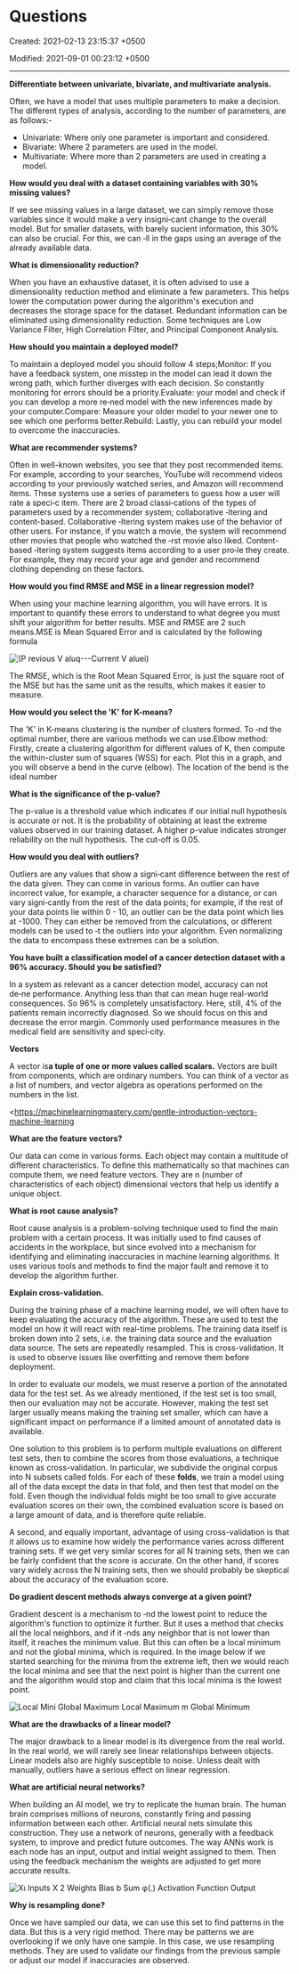 # Questions

Created: 2021-02-13 23:15:37 +0500

Modified: 2021-09-01 00:23:12 +0500

---

**Differentiate between univariate, bivariate, and multivariate analysis.**

Often, we have a model that uses multiple parameters to make a decision. The different types of analysis, according to the number of parameters, are as follows:-
-   Univariate: Where only one parameter is important and considered.
-   Bivariate: Where 2 parameters are used in the model.
-   Multivariate: Where more than 2 parameters are used in creating a model.



**How would you deal with a dataset containing variables with 30% missing values?**

If we see missing values in a large dataset, we can simply remove those variables since it would make a very insigni‑cant change to the overall model. But for smaller datasets, with barely sucient information, this 30% can also be crucial. For this, we can ‑ll in the gaps using an average of the already available data.



**What is dimensionality reduction?**

When you have an exhaustive dataset, it is often advised to use a dimensionality reduction method and eliminate a few parameters. This helps lower the computation power during the algorithm's execution and decreases the storage space for the dataset. Redundant information can be eliminated using dimensionality reduction. Some techniques are Low Variance Filter, High Correlation Filter, and Principal Component Analysis.



**How should you maintain a deployed model?**

To maintain a deployed model you should follow 4 steps;Monitor: If you have a feedback system, one misstep in the model can lead it down the wrong path, which further diverges with each decision. So constantly monitoring for errors should be a priority.Evaluate: your model and check if you can develop a more re‑ned model with the new inferences made by your computer.Compare: Measure your older model to your newer one to see which one performs better.Rebuild: Lastly, you can rebuild your model to overcome the inaccuracies.



**What are recommender systems?**

Often in well-known websites, you see that they post recommended items. For example, according to your searches, YouTube will recommend videos according to your previously watched series, and Amazon will recommend items. These systems use a series of parameters to guess how a user will rate a speci‑c item. There are 2 broad classi‑cations of the types of parameters used by a recommender system; collaborative ‑ltering and content-based. Collaborative ‑ltering system makes use of the behavior of other users. For instance, if you watch a movie, the system will recommend other movies that people who watched the ‑rst movie also liked. Content-based ‑ltering system suggests items according to a user pro‑le they create. For example, they may record your age and gender and recommend clothing depending on these factors.



**How would you find RMSE and MSE in a linear regression model?**

When using your machine learning algorithm, you will have errors. It is important to quantify these errors to understand to what degree you must shift your algorithm for better results. MSE and RMSE are 2 such means.MSE is Mean Squared Error and is calculated by the following formula

![(P revious V aluq---Current V aluei) ](media/Questions-image1.png)

The RMSE, which is the Root Mean Squared Error, is just the square root of the MSE but has the same unit as the results, which makes it easier to measure.



**How would you select the 'K' for K-means?**

The 'K' in K-means clustering is the number of clusters formed. To ‑nd the optimal number, there are various methods we can use.Elbow method: Firstly, create a clustering algorithm for different values of K, then compute the within-cluster sum of squares (WSS) for each. Plot this in a graph, and you will observe a bend in the curve (elbow). The location of the bend is the ideal number



**What is the significance of the p-value?**

The p-value is a threshold value which indicates if our initial null hypothesis is accurate or not. It is the probability of obtaining at least the extreme values observed in our training dataset. A higher p-value indicates stronger reliability on the null hypothesis. The cut-off is 0.05.



**How would you deal with outliers?**

Outliers are any values that show a signi‑cant difference between the rest of the data given. They can come in various forms. An outlier can have incorrect value, for example, a character sequence for a distance, or can vary signi‑cantly from the rest of the data points; for example, if the rest of your data points lie within 0 - 10, an outlier can be the data point which lies at -1000. They can either be removed from the calculations, or different models can be used to ‑t the outliers into your algorithm. Even normalizing the data to encompass these extremes can be a solution.



**You have built a classification model of a cancer detection dataset with a 96% accuracy. Should you be satisfied?**

In a system as relevant as a cancer detection model, accuracy can not de‑ne performance. Anything less than that can mean huge real-world consequences. So 96% is completely unsatisfactory. Here, still, 4% of the patients remain incorrectly diagnosed. So we should focus on this and decrease the error margin. Commonly used performance measures in the medical field are sensitivity and speci‑city.



**Vectors**

A vector is**a tuple of one or more values called scalars.** Vectors are built from components, which are ordinary numbers. You can think of a vector as a list of numbers, and vector algebra as operations performed on the numbers in the list.



<https://machinelearningmastery.com/gentle-introduction-vectors-machine-learning



**What are the feature vectors?**

Our data can come in various forms. Each object may contain a multitude of different characteristics. To define this mathematically so that machines can compute them, we need feature vectors. They are n (number of characteristics of each object) dimensional vectors that help us identify a unique object.



**What is root cause analysis?**

Root cause analysis is a problem-solving technique used to find the main problem with a certain process. It was initially used to find causes of accidents in the workplace, but since evolved into a mechanism for identifying and eliminating inaccuracies in machine learning algorithms. It uses various tools and methods to find the major fault and remove it to develop the algorithm further.



**Explain cross-validation.**

During the training phase of a machine learning model, we will often have to keep evaluating the accuracy of the algorithm. These are used to test the model on how it will react with real-time problems. The training data itself is broken down into 2 sets, i.e. the training data source and the evaluation data source. The sets are repeatedly resampled. This is cross-validation. It is used to observe issues like overfitting and remove them before deployment.



In order to evaluate our models, we must reserve a portion of the annotated data for the test set. As we already mentioned, if the test set is too small, then our evaluation may not be accurate. However, making the test set larger usually means making the training set smaller, which can have a significant impact on performance if a limited amount of annotated data is available.



One solution to this problem is to perform multiple evaluations on different test sets, then to combine the scores from those evaluations, a technique known as cross-validation. In particular, we subdivide the original corpus into N subsets called folds. For each of these **folds**, we train a model using all of the data except the data in that fold, and then test that model on the fold. Even though the individual folds might be too small to give accurate evaluation scores on their own, the combined evaluation score is based on a large amount of data, and is therefore quite reliable.



A second, and equally important, advantage of using cross-validation is that it allows us to examine how widely the performance varies across different training sets. If we get very similar scores for all N training sets, then we can be fairly confident that the score is accurate. On the other hand, if scores vary widely across the N training sets, then we should probably be skeptical about the accuracy of the evaluation score.



**Do gradient descent methods always converge at a given point?**

Gradient descent is a mechanism to ‑nd the lowest point to reduce the algorithm's function to optimize it further. But it uses a method that checks all the local neighbors, and if it ‑nds any neighbor that is not lower than itself, it reaches the minimum value. But this can often be a local minimum and not the global minima, which is required. In the image below if we started searching for the minima from the extreme left, then we would reach the local minima and see that the next point is higher than the current one and the algorithm would stop and claim that this local minima is the lowest point.

![Local Mini Global Maximum Local Maximum m Global Minimum ](media/Questions-image2.png)

**What are the drawbacks of a linear model?**

The major drawback to a linear model is its divergence from the real world. In the real world, we will rarely see linear relationships between objects. Linear models also are highly susceptible to noise. Unless dealt with manually, outliers have a serious effect on linear regression.



**What are artificial neural networks?**

When building an AI model, we try to replicate the human brain. The human brain comprises millions of neurons, constantly firing and passing information between each other. Artificial neural nets simulate this construction. They use a network of neurons, generally with a feedback system, to improve and predict future outcomes. The way ANNs work is each node has an input, output and initial weight assigned to them. Then using the feedback mechanism the weights are adjusted to get more accurate results.

![Χι lnputs Χ 2 Weights Bias b Sum φ(.) Activation Function Output ](media/Questions-image3.png)

**Why is resampling done?**

Once we have sampled our data, we can use this set to find patterns in the data. But this is a very rigid method. There may be patterns we are overlooking if we only have one sample. In this case, we use resampling methods. They are used to validate our findings from the previous sample or adjust our model if inaccuracies are observed.



